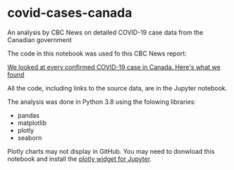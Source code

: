 # covid-cases-canada

An analysis by CBC News on detailed COVID-19 case data from the Canadian government

The code in this notebook was used fo this CBC News report:

[We looked at every confirmed COVID-19 case in Canada. Here's what we found](https://www.cbc.ca/news/canada/public-health-agency-of-canada-covid-19-statistics-1.5733069)

All the code, including links to the source data, are in the Jupyter notebook.

The analysis was done in Python 3.8 using the folowing libraries:

- pandas
- matplotlib
- plotly
- seaborn

Plotly charts may not display in GitHub. You may need to donwload this notebook and install the [plotly widget for Jupyter](https://plotly.com/python/getting-started/).
